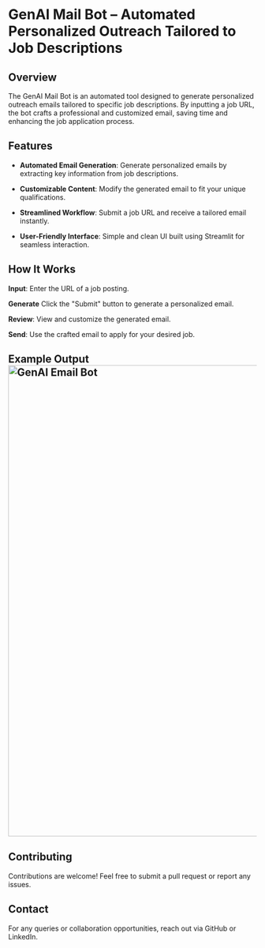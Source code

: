 # GenAI Mail Bot – Automated Personalized Outreach Tailored to Job Descriptions



## Overview

The GenAI Mail Bot is an automated tool designed to generate personalized outreach emails tailored to specific job descriptions. By inputting a job URL, the bot crafts a professional and customized email, saving time and enhancing the job application process.

## Features

- **Automated Email Generation**: Generate personalized emails by extracting key information from job descriptions.

- **Customizable Content**: Modify the generated email to fit your unique qualifications.

- **Streamlined Workflow**: Submit a job URL and receive a tailored email instantly.

- **User-Friendly Interface**: Simple and clean UI built using Streamlit for seamless interaction.

## How It Works

**Input**: Enter the URL of a job posting.

**Generate** Click the "Submit" button to generate a personalized email.

**Review**: View and customize the generated email.

**Send**: Use the crafted email to apply for your desired job.

## Example Output<img width="955" alt="GenAI Email Bot" src="https://github.com/user-attachments/assets/227d97f9-87a7-41fb-b6f6-94ba3f91b7f0" />

## Contributing

Contributions are welcome! Feel free to submit a pull request or report any issues.

## Contact

For any queries or collaboration opportunities, reach out via GitHub or LinkedIn.


